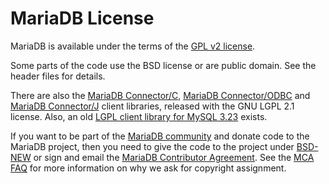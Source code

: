 
# MariaDB License

MariaDB is available under the terms of the [GPL v2 license](../../../server/reference/faq/licensing-questions/mariadb-licenses.md).


Some parts of the code use the BSD license or are public domain. See the header
files for details.


There are also the [MariaDB Connector/C](../../../connectors/mariadb-connector-cpp/mariadb-connector-cpp-sample-application.md), [MariaDB Connector/ODBC](../../../connectors/mariadb-connector-odbc/README.md) and [MariaDB Connector/J](../../../connectors/mariadb-connector-j/mariadb-connector-j-releases.md) client libraries, released with the GNU LGPL 2.1 license. Also, an old [LGPL client library for MySQL 3.23](../../../connectors/mariadb-connector-c/other-c-c-connectors/mysql-client-library-32358.md) exists.


If you want to be part of the [MariaDB community](../../../server/reference/faq/community-questions/README.md) and donate code
to the MariaDB project, then you need to give the code to the project under
[BSD-NEW](https://en.wikipedia.org/wiki/BSD_licences#3-clause_license_.28.22New_BSD_License.22_or_.22Modified_BSD_License.22.29)
or sign and email the [MariaDB Contributor Agreement](mca.md). See the [MCA FAQ](mariadb-contributor-agreement-faq.md) for more information on why we ask for copyright assignment.

